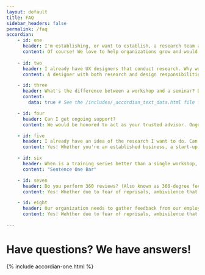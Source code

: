```yaml
---
layout: default 
title: FAQ
sidebar_headers: false
permalink: /faq
accordian:
    - id: one
      header: I'm establishing, or want to establish, a research team at my organization. Can I get guidance on what to do, who to look for? 
      content: Of course! We love to help organizations grow and would be honored to be a part of your growth. Scaling up can be overwhelming but it's a sign that your organization is on the right track. Let us help you figure out exactly what your organization needs and the best way to obtain it with the resources you have available. Setting up ethical guidelines, security practices, establishing best practices, and hiring the right people to keep that going can be done by our experts as well. Reach out if you'd like guidance or if you'd like to talk about Critical Path putting all those processes in place for you.
    
    - id: two
      header: I already have UX designers that conduct research. Why would they need research training?
      content: A designer with both research and design responsibilities means that the UXD has to spread themselves between the two. Would you hire a UX researcher and expect them to know how to design? Why not? They can pick up things on the internet using blogs and YouTube videos, right? Well, that would be silly, wouldn't it? Designers go through training to ensure that they XXXXX. Because of this, you have total confidence in their ability to XXXX. Likewise, although a designer may pick up research techniques, someone who is trained in best-fit methodologies and XXXX will ensure that you get the results you need to ensure that your organization is staying on track and help it move forward into the future.

    - id: three
      header: What's the difference between a workshop and a seminar? Don't each of them talk about the same topic?
      content: 
        data: true # See the /includes/_accordian_text_data.html file for the contents

    - id: four
      header: Can I get ongoing support?
      content: We would be honored to act as your trusted advisor. Ongoing support is ideal when you and/or your team need access to Apex experts for guidance outside of a specific project. In these cases, we would talk about setting up a retainer. By utilizing a retainer, you'll be able to talk to an expert on any issue via your preferred method of communication. The retainer is based on your specific needs, so reach out and let's chat about what works for you (and your team).

    - id: five
      header: I already have an idea of the research I want to do. Can I just get your opinion?
      content: Yes! Whether you're an established business, a start-up, or a student looking for professional advice, we'd be happy to be your sounding board. Reach out and let's chat about setting up a one-to-one with an Apex expert! 

    - id: six
      header: When is a training series better than a single workshop, seminar, etc.?
      content: "Sentence One Bar"

    - id: seven
      header: Do you perform 360 reviews? (Also known as 360-degree feedback or multi-source feedback)
      content: Yes! Whether due to fear of reprisals, ambivilence that their opinions will be given serious consideration, or other reasons, many employees won't give honest feedback regarding the leadership or others that they interact with. We pride ourselves on ethical practices and ensuring employee anonymity and confidentiality is an crucial part of that. You can count on us to gather feedback discretely and with full anonymity and confidentiality. We'll then present the information and any recommendations to you with sensitivity.

    - id: eight
      header: Our organization needs to gather feedback from our employees but many people won't give their honest opinion because they're afraid it won't be confidential or anonymous. Can you help?
      content: Yes! Wehther due to fear of reprisals, ambivilence that their opinions will be given serious consideration, or other reasons, many employees won't give honest opinions on engagement surveys or feedback regarding leadership at their companies. We pride ourselves on ethical practices and ensuring employee anonymity and confidentiality is an crucial part of that. Using your input, Critical Path will use best-fit methods to determine how your feedback should be collected. Then you just leave it to us to collect the needed information and report findings, which include our recommendations moving forward. 

---
```

# Have questions? We have answers!

{% include accordian-one.html %}






